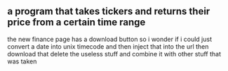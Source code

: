 ## a program that takes tickers and returns their price from a certain time range

the new finance page has a download button so i wonder if i could just convert a date into unix timecode and then inject that into the url
then download that delete the useless stuff and combine it with other stuff that was taken
